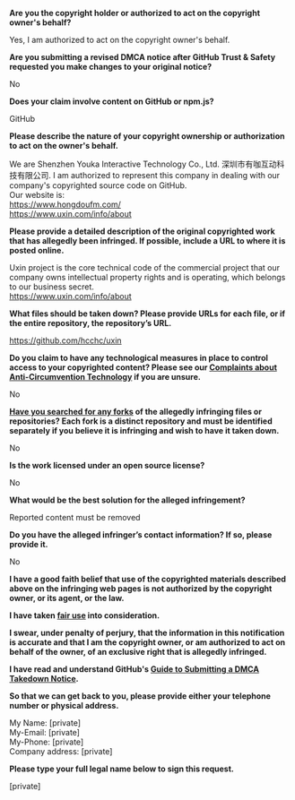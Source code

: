 **Are you the copyright holder or authorized to act on the copyright owner's behalf?**

Yes, I am authorized to act on the copyright owner's behalf.

**Are you submitting a revised DMCA notice after GitHub Trust & Safety requested you make changes to your original notice?**

No

**Does your claim involve content on GitHub or npm.js?**

GitHub

**Please describe the nature of your copyright ownership or authorization to act on the owner's behalf.**

We are Shenzhen Youka Interactive Technology Co., Ltd. 深圳市有咖互动科技有限公司. I am authorized to represent this company in dealing with our company's copyrighted source code on GitHub.  
Our website is:  
https://www.hongdoufm.com/  
https://www.uxin.com/info/about  

**Please provide a detailed description of the original copyrighted work that has allegedly been infringed. If possible, include a URL to where it is posted online.**

Uxin project is the core technical code of the commercial project that our company owns intellectual property rights and is operating, which belongs to our business secret.  
https://www.uxin.com/info/about

**What files should be taken down? Please provide URLs for each file, or if the entire repository, the repository’s URL.**

https://github.com/hcchc/uxin

**Do you claim to have any technological measures in place to control access to your copyrighted content? Please see our <a href="https://docs.github.com/articles/guide-to-submitting-a-dmca-takedown-notice#complaints-about-anti-circumvention-technology">Complaints about Anti-Circumvention Technology</a> if you are unsure.**

No

**<a href="https://docs.github.com/articles/dmca-takedown-policy#b-what-about-forks-or-whats-a-fork">Have you searched for any forks</a> of the allegedly infringing files or repositories? Each fork is a distinct repository and must be identified separately if you believe it is infringing and wish to have it taken down.**

No

**Is the work licensed under an open source license?**

No

**What would be the best solution for the alleged infringement?**

Reported content must be removed

**Do you have the alleged infringer’s contact information? If so, please provide it.**

No

**I have a good faith belief that use of the copyrighted materials described above on the infringing web pages is not authorized by the copyright owner, or its agent, or the law.**

**I have taken <a href="https://www.lumendatabase.org/topics/22">fair use</a> into consideration.**

**I swear, under penalty of perjury, that the information in this notification is accurate and that I am the copyright owner, or am authorized to act on behalf of the owner, of an exclusive right that is allegedly infringed.**

**I have read and understand GitHub's <a href="https://docs.github.com/articles/guide-to-submitting-a-dmca-takedown-notice/">Guide to Submitting a DMCA Takedown Notice</a>.**

**So that we can get back to you, please provide either your telephone number or physical address.**

My Name: [private]  
My-Email: [private]  
My-Phone: [private]  
Company address: [private]  

**Please type your full legal name below to sign this request.**

[private]  
